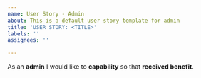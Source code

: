 ```yaml
---
name: User Story - Admin
about: This is a default user story template for admin
title: 'USER STORY: <TITLE>'
labels: ''
assignees: ''

---
```


As an **admin** I would like to **capability** so that **received benefit**.
